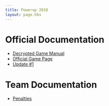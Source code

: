 ```yaml
---
title: Powerup 2018
layout: page.hbs
---
```


# Official Documentation

- [Decrypted Game Manual](/pdfs/manual.pdf)
- [Official Game Page](https://www.firstinspires.org/resource-library/frc/competition-manual-qa-system)
- [Update #1](/pdfs/manual-update-01.pdf)

# Team Documentation

- [Penalties](/games/power-up-2018/penalties/)
